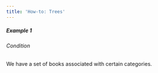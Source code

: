 ```yaml
---
title: 'How-to: Trees'
---
```


##### Example 1

###### Condition

We have a set of books associated with certain categories.


